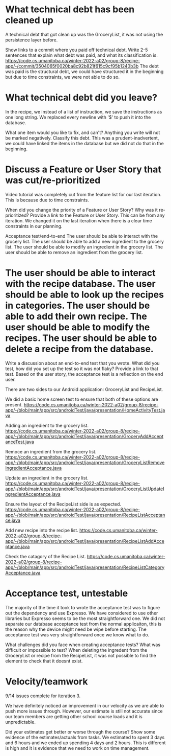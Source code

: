 What technical debt has been cleaned up
========================================
A technical debt that got clean up was the GroceryList, it was not using the persistence layer before.

Show links to a commit where you paid off technical debt. Write 2-5 sentences
that explain what debt was paid, and what its classification is.
https://code.cs.umanitoba.ca/winter-2022-a02/group-8/recipe-app/-/commit/3504065f0020ba8c92b821f615c9cf95b1240b3b
The debt was paid is the structural debt, we could have structured it in the beginning but due to time constraints, we were not able to do so.

What technical debt did you leave?
==================================
In the recipe, we instead of a list of instruction, we save the instructions as one long string. We replaced every newline with '$' to push it into the database.

What one item would you like to fix, and can't? Anything you write will not
be marked negatively. Classify this debt.
This was a prudent-inadvertent, we could have linked the items in the database but we did not do that in the beginning.

Discuss a Feature or User Story that was cut/re-prioritized
============================================
Video tutorial was completely cut from the feature list for our last iteration. This is because due to time constraints.

When did you change the priority of a Feature or User Story? Why was it
re-prioritized? Provide a link to the Feature or User Story. This can be from any
iteration.
We changed it on the last iteration when there is a clear time constraints in our planning.

Acceptance test/end-to-end
The user should be able to interact with the grocery list.
The user should be able to add a new ingredient to the grocery list.
The user should be able to modify an ingredient in the grocery list.
The user should be able to remove an ingredient from the grocery list.

The user should be able to interact with the recipe database.
The user should be able to look up the recipes in categories.
The user should be able to add their own recipe.
The user should be able to modify the recipes.
The user should be able to delete a recipe from the database.
==========================

Write a discussion about an end-to-end test that you wrote. What did you test,
how did you set up the test so it was not flaky? Provide a link to that test.
Based on the user story, the acceptance test is a reflection on the end user.

There are two sides to our Android application: GroceryList and RecipeList.

We did a basic home screen test to ensure that both of these options are present.
https://code.cs.umanitoba.ca/winter-2022-a02/group-8/recipe-app/-/blob/main/app/src/androidTest/java/presentation/HomeActivityTest.java

Adding an ingredient to the grocery list.
https://code.cs.umanitoba.ca/winter-2022-a02/group-8/recipe-app/-/blob/main/app/src/androidTest/java/presentation/GroceryAddAcceptanceTest.java

Remoce an ingredient from the grocery list.
https://code.cs.umanitoba.ca/winter-2022-a02/group-8/recipe-app/-/blob/main/app/src/androidTest/java/presentation/GroceryListRemoveIngredientAcceptance.java

Update an ingredient in the grocery list.
https://code.cs.umanitoba.ca/winter-2022-a02/group-8/recipe-app/-/blob/main/app/src/androidTest/java/presentation/GroceryListUpdateIngredientAcceptance.java

Ensure the layout of the RecipeList side is as expected.
https://code.cs.umanitoba.ca/winter-2022-a02/group-8/recipe-app/-/blob/main/app/src/androidTest/java/presentation/RecipeListAcceptance.java

Add new recipe into the recipe list.
https://code.cs.umanitoba.ca/winter-2022-a02/group-8/recipe-app/-/blob/main/app/src/androidTest/java/presentation/RecipeListAddAcceptance.java

Check the catagory of the Recipe List.
https://code.cs.umanitoba.ca/winter-2022-a02/group-8/recipe-app/-/blob/main/app/src/androidTest/java/presentation/RecipeListCategoryAcceptance.java


Acceptance test, untestable
===============
The majority of the time it took to wrote the acceptance test was to figure out the dependency and use Expresso.
We have considered to use other libraries but Expresso seems to be the most straightforward one.
We did not separate our database acceptance test from the normal applicaiton, this is the reason why the device might need be wipe before starting.
The acceptance test was very straightforward once we know what to do.

What challenges did you face when creating acceptance tests? What was difficult
or impossible to test?
When deleting the ingredent from the GroceryList or recipe from the RecipeList, it was not possible to find the element to check that it doesnt exist.

Velocity/teamwork
=================
9/14 issues complete for iteration 3.

We have definitely noticed an improvement in our velocity as we are able to push more issues through. However, our estimate is still not accurate since our team members are getting other school course loads and it is unpredictable.

Did your estimates get better or worse through the course? Show some
evidence of the estimates/actuals from tasks.
We estimated to spent 3 days and 6 hours and we ended up spending 4 days and 2 hours.
This is different is high and it is evidence that we need to work on time management.

